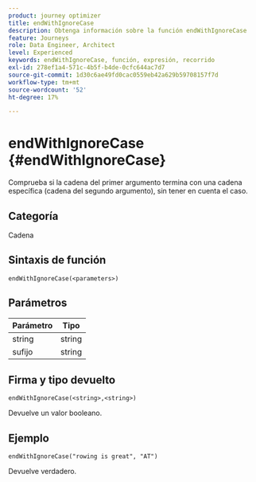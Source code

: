 ```yaml
---
product: journey optimizer
title: endWithIgnoreCase
description: Obtenga información sobre la función endWithIgnoreCase
feature: Journeys
role: Data Engineer, Architect
level: Experienced
keywords: endWithIgnoreCase, función, expresión, recorrido
exl-id: 278ef1a4-571c-4b5f-b4de-0cfc644ac7d7
source-git-commit: 1d30c6ae49fd0cac0559eb42a629b59708157f7d
workflow-type: tm+mt
source-wordcount: '52'
ht-degree: 17%

---
```


# endWithIgnoreCase {#endWithIgnoreCase}

Comprueba si la cadena del primer argumento termina con una cadena específica (cadena del segundo argumento), sin tener en cuenta el caso.

## Categoría

Cadena

## Sintaxis de función

`endWithIgnoreCase(<parameters>)`

## Parámetros

| Parámetro | Tipo |
|-----------|------------------|
| string | string |
| sufijo | string |

## Firma y tipo devuelto

`endWithIgnoreCase(<string>,<string>)`

Devuelve un valor booleano.

## Ejemplo

`endWithIgnoreCase("rowing is great", "AT")`

Devuelve verdadero.
